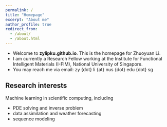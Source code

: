 ```yaml
---
permalink: /
title: "Homepage"
excerpt: "About me"
author_profile: true
redirect_from: 
  - /about/
  - /about.html
---
```


* Welcome to **zylipku.github.io**. This is the homepage for Zhuoyuan Li.
* I am currently a Research Fellow working at the Institute for Functional Intelligent Materials (I-FIM), National University of Singapore.
* You may reach me via email: zy {dot} li {at} nus {dot} edu {dot} sg

## Research interests

Machine learning in scientific computing, including

* PDE solving and inverse problem
* data assimilation and weather forecasting
* sequence modeling
